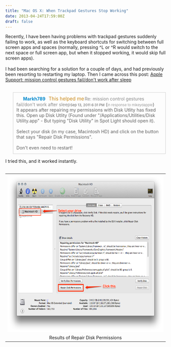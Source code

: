 ```yaml
---
title: "Mac OS X: When Trackpad Gestures Stop Working"
date: 2013-04-24T17:59:00Z
draft: false
---
```


<div class="tr_bq"> Recently, I have been having problems with trackpad gestures suddenly failing to work, as well as the keyboard shortcuts for switching between full screen apps and spaces (normally, pressing ^L or ^R would switch to the next space or full screen app, but when it stopped working, it would skip full screen apps).</div> <br /> I had been searching for a solution for a couple of days, and had previously been resorting to restarting my laptop. Then I came across this post:&nbsp;<a href="http://bit.ly/10zXyUJ" target="_blank">Apple Support: mission control gestures fail/don't work after sleep</a><br /> <br /> <blockquote style="border: 1px solid #ccc; padding: 10px;"> <a class=" jive-username-link" data-avatarid="1316" data-externalid="" data-username="Markh789" href="https://discussions.apple.com/people/Markh789" id="jive-1518187872412275398182" rel="nofollow" style="border-collapse: collapse; border-spacing: 0px; border: 0px; color: #0088cc; font-size: 14px; font-weight: bold; list-style: none; margin: 0px 8px 0px 0px; outline: 0px; padding: 0px; text-decoration: none;">Markh789</a><span style="border-collapse: collapse; border-spacing: 0px; border: 0px; color: rgb(136, 136, 136) !important; list-style: none; margin: 0px; outline: 0px; padding: 0px;"><a href="https://discussions.apple.com/message/16153953#16153953" style="border-collapse: collapse; border-spacing: 0px; border: 0px; color: rgb(136, 136, 136) !important; display: inline; list-style: none; margin: 0px; outline: 0px; padding: 0px; text-decoration: none; word-wrap: break-word;"><span class="thisHelpful" style="border-collapse: collapse; border-spacing: 0px; border: 0px; list-style: none; margin: 0px; outline: 0px; padding: 0px;"><span class="jive-icon-med jive-icon-discussion-helpful" style="background-image: url(https://discussions.apple.com/themes/apple/images/apple-icon-sprites-med.png); background-position: -144px -16px; background-repeat: no-repeat no-repeat; border-collapse: collapse; border-spacing: 0px; border: 0px; display: block; float: left; height: 16px; list-style: none; margin: -1px 4px 0px 0px; outline: 0px; padding: 0px; width: 17px;"></span></span></a></span><span style="border-collapse: collapse; border-spacing: 0px; border: 0px; color: rgb(136, 136, 136) !important; list-style: none; margin: 0px; outline: 0px; padding: 0px;"><a href="https://discussions.apple.com/message/16153953#16153953" style="border-collapse: collapse; border-spacing: 0px; border: 0px; color: rgb(136, 136, 136) !important; display: inline; list-style: none; margin: 0px; outline: 0px; padding: 0px; text-decoration: none; word-wrap: break-word;"><span class="thisHelpful" style="border-collapse: collapse; border-spacing: 0px; border: 0px; list-style: none; margin: 0px; outline: 0px; padding: 0px;"><span class="jive-thread-reply-message-helpful-label" style="border-collapse: collapse; border-spacing: 0px; border: 0px; color: #c9891a; font-size: 1.1em; list-style: none; margin: 0px 2px 15px; outline: 0px; padding: 0px;">This helped me</span></span>Re: mission control gestures fail/don't work after sleep</a></span><span style="border-collapse: collapse; border-spacing: 0px; border: 0px; font-size: 11px; list-style: none; margin: 0px; outline: 0px; padding: 0px;">Sep 13, 2011 6:31 PM</span>&nbsp;(<a class="font-color-meta-light " href="https://discussions.apple.com/message/16029184#16029184" style="border-collapse: collapse; border-spacing: 0px; border: 0px; color: #999999; font-size: 11px; list-style: none; margin: 0px; outline: 0px; padding: 0px; text-decoration: none;" title="Go to message">in response to mikeydapple</a>)<br /> It appears after repairing my permissions with Disk Utlity has fixed this. Open up Disk Utlity (Found under "/Applications/Utilities/Disk Utility.app" - But typing "Disk Utility" in Spot Light should open it).<br /> <br /> Select your disk (in my case, Macintosh HD) and click on the button that says "Repair Disk Permissions".<br /> <br /> Don't even need to restart!</blockquote> I tried this, and it worked instantly.<br /> <br /> <div class="separator" style="clear: both; text-align: center;"> </div> <table align="center" cellpadding="0" cellspacing="0" class="tr-caption-container" style="margin-left: auto; margin-right: auto; text-align: center;"><tbody> <tr><td style="text-align: center;"><img border="0" height="496" src="/posts/images/Screen_Shot_2013-04-24_at_13.45.35.png" width="640" /></td></tr> <tr><td class="tr-caption" style="text-align: center;">Results of Repair Disk Permissions</td></tr> </tbody></table> <br />